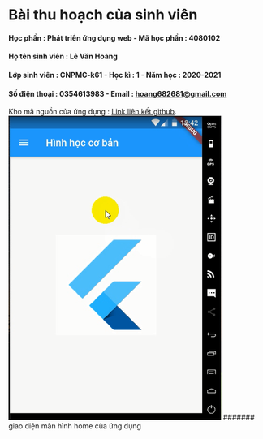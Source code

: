 Bài thu hoạch của sinh viên
===========================
#### Học phần : Phát triển ứng dụng web - Mã học phần : 4080102
#### Họ tên sinh viên : Lê Văn Hoàng
#### Lớp sinh viên : CNPMC-k61 - Học kì : 1 - Năm học : 2020-2021
#### Số điện thoại : 0354613983 - Email : hoang682681@gmail.com
Kho mã nguồn của ứng dụng : [Link liên kết github](https://github.com/hoangoliverblog/Final_BTL_HoangLe).
![Image](images/2.png)
####### giao diện màn hình home của ứng dụng


